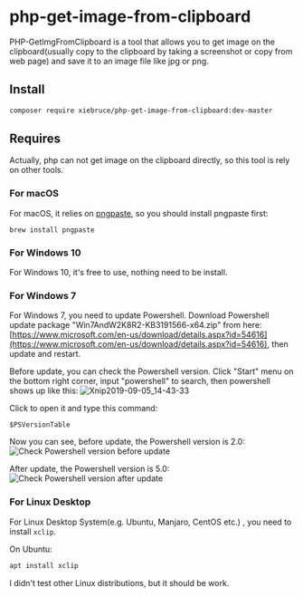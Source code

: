 php-get-image-from-clipboard
===
PHP-GetImgFromClipboard is a tool that allows you to get image on the clipboard(usually copy to the clipboard by taking a screenshot or copy from web page) and save it to an image file like jpg or png.

## Install
```bash
composer require xiebruce/php-get-image-from-clipboard:dev-master
```

## Requires
Actually, php can not get image on the clipboard directly, so this tool is rely on other tools.

### For macOS
For macOS, it relies on [pngpaste](https://github.com/jcsalterego/pngpaste), so you should install pngpaste first:
```
brew install pngpaste
```

### For Windows 10
For Windows 10, it's free to use, nothing need to be install.

### For Windows 7
For Windows 7, you need to update Powershell. Download Powershell update package "Win7AndW2K8R2-KB3191566-x64.zip" from here: [https://www.microsoft.com/en-us/download/details.aspx?id=54616](https://www.microsoft.com/en-us/download/details.aspx?id=54616), then update and restart.

Before update, you can check the Powershell version. Click "Start" menu on the bottom right corner, input "powershell" to search, then powershell shows up like this:
![Xnip2019-09-05_14-43-33](https://img.xiebruce.top/2019/09/05/f2dcd86c96d8459604797dd1396ceed2.jpg)

Click to open it and type this command:
```
$PSVersionTable
```

Now you can see, before update, the Powershell version is 2.0:
![Check Powershell version before update](https://img.xiebruce.top/2019/08/28/6d388e41f563be24a156c8cf6164fab7.jpg)

After update, the Powershell version is 5.0:
![Check Powershell version after update](https://img.xiebruce.top/2019/08/28/967284bf7f26ac192e859ffa73fec016.jpg) 


### For Linux Desktop
For Linux Desktop System(e.g. Ubuntu, Manjaro, CentOS etc.) , you need to install `xclip`.

On Ubuntu:

```bash
apt install xclip
```

I didn't test other Linux distributions, but it should be work.

